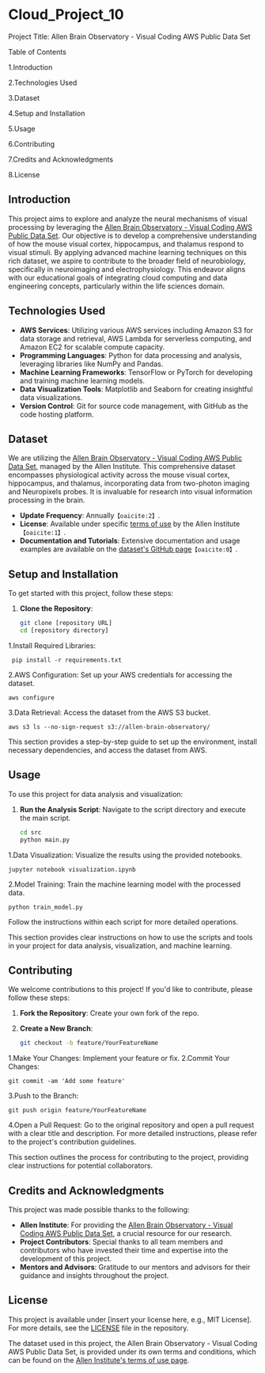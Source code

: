# Cloud_Project_10
Project Title: Allen Brain Observatory - Visual Coding AWS Public Data Set

Table of Contents

1.Introduction

2.Technologies Used

3.Dataset

4.Setup and Installation

5.Usage

6.Contributing

7.Credits and Acknowledgments

8.License

## Introduction
This project aims to explore and analyze the neural mechanisms of visual processing by leveraging the [Allen Brain Observatory - Visual Coding AWS Public Data Set](https://registry.opendata.aws/allen-brain-observatory/). Our objective is to develop a comprehensive understanding of how the mouse visual cortex, hippocampus, and thalamus respond to visual stimuli. By applying advanced machine learning techniques on this rich dataset, we aspire to contribute to the broader field of neurobiology, specifically in neuroimaging and electrophysiology. This endeavor aligns with our educational goals of integrating cloud computing and data engineering concepts, particularly within the life sciences domain.
## Technologies Used
- **AWS Services**: Utilizing various AWS services including Amazon S3 for data storage and retrieval, AWS Lambda for serverless computing, and Amazon EC2 for scalable compute capacity.
- **Programming Languages**: Python for data processing and analysis, leveraging libraries like NumPy and Pandas.
- **Machine Learning Frameworks**: TensorFlow or PyTorch for developing and training machine learning models.
- **Data Visualization Tools**: Matplotlib and Seaborn for creating insightful data visualizations.
- **Version Control**: Git for source code management, with GitHub as the code hosting platform.
## Dataset
We are utilizing the [Allen Brain Observatory - Visual Coding AWS Public Data Set](https://registry.opendata.aws/allen-brain-observatory/), managed by the Allen Institute. This comprehensive dataset encompasses physiological activity across the mouse visual cortex, hippocampus, and thalamus, incorporating data from two-photon imaging and Neuropixels probes. It is invaluable for research into visual information processing in the brain.

- **Update Frequency**: Annually&#8203;``【oaicite:2】``&#8203;.
- **License**: Available under specific [terms of use](http://www.alleninstitute.org/legal/terms-use/) by the Allen Institute&#8203;``【oaicite:1】``&#8203;.
- **Documentation and Tutorials**: Extensive documentation and usage examples are available on the [dataset's GitHub page](https://github.com/AllenInstitute/AllenSDK/wiki/Use-the-Allen-Brain-Observatory-%E2%80%93-Visual-Coding-on-AWS)&#8203;``【oaicite:0】``&#8203;.
## Setup and Installation
To get started with this project, follow these steps:

1. **Clone the Repository**:
   ```bash
   git clone [repository URL]
   cd [repository directory]
1.Install Required Libraries:

     pip install -r requirements.txt  
2.AWS Configuration:
Set up your AWS credentials for accessing the dataset.

    aws configure
3.Data Retrieval:
Access the dataset from the AWS S3 bucket.

    aws s3 ls --no-sign-request s3://allen-brain-observatory/
This section provides a step-by-step guide to set up the environment, install necessary dependencies, and access the dataset from AWS.
## Usage
To use this project for data analysis and visualization:

1. **Run the Analysis Script**:
   Navigate to the script directory and execute the main script.
   ```bash
   cd src
   python main.py
1.Data Visualization:
Visualize the results using the provided notebooks.

    jupyter notebook visualization.ipynb
2.Model Training:
Train the machine learning model with the processed data.

    python train_model.py
Follow the instructions within each script for more detailed operations.

This section provides clear instructions on how to use the scripts and tools in your project for data analysis, visualization, and machine learning.
## Contributing
We welcome contributions to this project! If you'd like to contribute, please follow these steps:

1. **Fork the Repository**:
   Create your own fork of the repo.

2. **Create a New Branch**:
   ```bash
   git checkout -b feature/YourFeatureName
1.Make Your Changes:
Implement your feature or fix.
2.Commit Your Changes:
              
    git commit -am 'Add some feature'
3.Push to the Branch:

    git push origin feature/YourFeatureName
4.Open a Pull Request:
Go to the original repository and open a pull request with a clear title and description.
For more detailed instructions, please refer to the project's contribution guidelines.

This section outlines the process for contributing to the project, providing clear instructions for potential collaborators.
## Credits and Acknowledgments
This project was made possible thanks to the following:

- **Allen Institute**: For providing the [Allen Brain Observatory - Visual Coding AWS Public Data Set](https://registry.opendata.aws/allen-brain-observatory/), a crucial resource for our research.
- **Project Contributors**: Special thanks to all team members and contributors who have invested their time and expertise into the development of this project.
- **Mentors and Advisors**: Gratitude to our mentors and advisors for their guidance and insights throughout the project.
## License
This project is available under [insert your license here, e.g., MIT License]. For more details, see the [LICENSE](LICENSE) file in the repository.

The dataset used in this project, the Allen Brain Observatory - Visual Coding AWS Public Data Set, is provided under its own terms and conditions, which can be found on the [Allen Institute's terms of use page](http://www.alleninstitute.org/legal/terms-use/).





